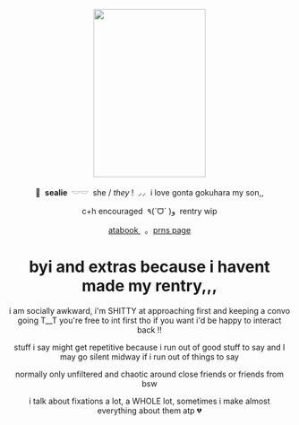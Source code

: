 <p align="center">
    <img src="https://file.garden/Z1OpYh3OMHUM4tMG/DRS_-_Gonta_Gokuhara_W_Rank_Card_08.webp" width="200" height="300" />    
</p>

<p align="center">
    🦭 ‎ <b>sealie</b> ‎ 𓎟𓎟 ‎ she / <i>they</i> ! ‎ ⸝⸝ ‎ i love gonta gokuhara my son,,
</p>
<p align="center">
    c+h encouraged ‎ ٩(ˊᗜˋ )و ‎ rentry wip
<p align="center">
   <a href="https://sorrowfulseal.atabook.org/"> atabook </a> ‎ ‎ ｡ ‎ <a href="https://en.pronouns.page/@sorrowfulseal"> prns page </a>
</p>

</h1><h1 align="center">
    byi and extras because i havent made my rentry,,, 
</h1>
<p align="center">
    i am socially awkward, i'm SHITTY at approaching first and keeping a convo going T__T you're free to int first tho if you want i'd be happy to interact back !!
</p>
<p align="center">
    stuff i say might get repetitive because i run out of good stuff to say and I may go silent midway if i run out of things to say
</p>
<p align="center">
    normally only unfiltered and chaotic around close friends or friends from bsw
</p>
<p align="center">
    i talk about fixations a lot, a WHOLE lot, sometimes i make almost everything about them atp 💔
</p>
